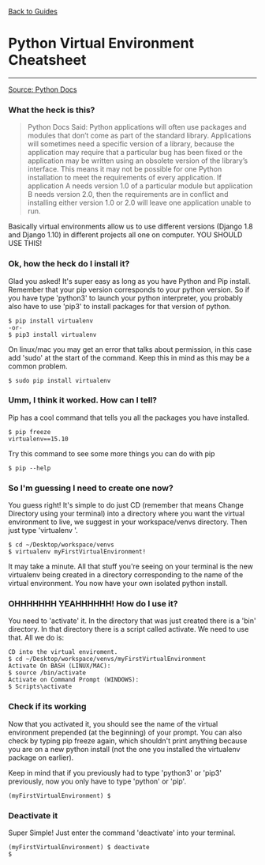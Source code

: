 [Back to Guides](../README.md)
# Python Virtual Environment Cheatsheet
---
[Source: Python Docs](https://docs.python.org/3/tutorial/venv.html)

### What the heck is this?

> Python Docs Said:
> Python applications will often use packages and modules that don’t come as part of the standard library. Applications will sometimes need a specific version of a library, because the application may require that a particular bug has been fixed or the application may be written using an obsolete version of the library’s interface.
> This means it may not be possible for one Python installation to meet the requirements of every application. If application A needs version 1.0 of a particular module but application B needs version 2.0, then the requirements are in conflict and installing either version 1.0 or 2.0 will leave one application unable to run.


Basically virtual environments allow us to use different versions (Django 1.8 and Django 1.10) in different projects all one on computer. YOU SHOULD USE THIS! 

### Ok, how the heck do I install it?

Glad you asked! It's super easy as long as you have Python and Pip install. Remember that your pip version corresponds to your python version. So if you have type 'python3' to launch your python interpreter, you probably also have to use 'pip3' to install packages for that version of python.

```shell
$ pip install virtualenv
-or-
$ pip3 install virtualenv
```
On linux/mac you may get an error that talks about permission, in this case add 'sudo' at the start of the command. Keep this in mind as this may be a common problem.

```shell
$ sudo pip install virtualenv
```

### Umm, I think it worked. How can I tell?

Pip has a cool command that tells you all the packages you have installed.

``` shell
$ pip freeze
virtualenv==15.10
```

Try this command to see some more things you can do with pip

```shell
$ pip --help
```

### So I'm guessing I need to create one now?

You guess right! It's simple to do just CD (remember that means Change Directory using your terminal) into a directory where you want the virtual environment to live, we suggest in your workspace/venvs directory. Then just type 'virtualenv <some name>'.

```shell
$ cd ~/Desktop/workspace/venvs
$ virtualenv myFirstVirtualEnvironment!
```

It may take a minute. All that stuff you're seeing on your terminal is the new virtualenv being created in a directory corresponding to the name of the virtual environment. You now have your own isolated python install. 

### OHHHHHHH YEAHHHHHH! How do I use it?

You need to 'activate' it. In the directory that was just created there is a 'bin' directory. In that directory there is a script called activate. We need to use that. All we do is:

```shell
CD into the virtual enviroment.
$ cd ~/Desktop/workspace/venvs/myFirstVirtualEnvironment
Activate On BASH (LINUX/MAC):
$ source /bin/activate
Activate on Command Prompt (WINDOWS):
$ Scripts\activate
```

### Check if its working

Now that you activated it, you should see the name of the virtual environment prepended (at the beginning) of your prompt. You can also check by typing pip freeze again, which shouldn't print anything because you are on a new python install (not the one you installed the virtualenv package on earlier).

Keep in mind that if you previously had to type 'python3' or 'pip3' previously, now you only have to type 'python' or 'pip'.

```shell
(myFirstVirtualEnvironment) $ 
```

### Deactivate it

Super Simple! Just enter the command 'deactivate' into your terminal.

```shell
(myFirstVirtualEnvironment) $ deactivate
$ 
```



